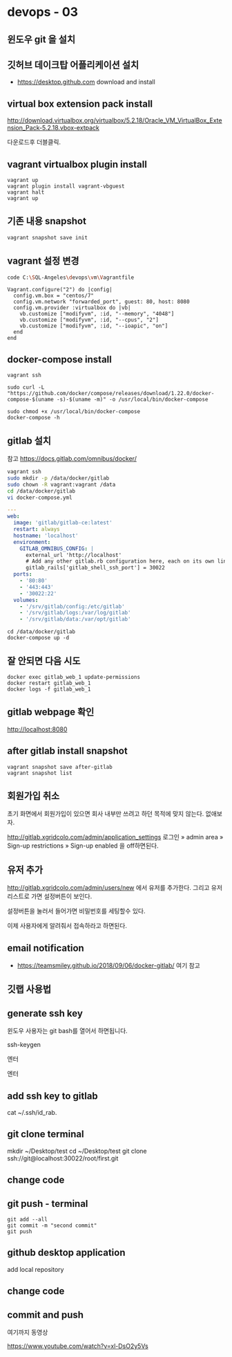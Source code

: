 # devops - 03

## 윈도우 git 을 설치

## 깃허브 데이크탑 어플리케이션 설치 
* <https://desktop.github.com> download and install 


## virtual box extension pack install

<http://download.virtualbox.org/virtualbox/5.2.18/Oracle_VM_VirtualBox_Extension_Pack-5.2.18.vbox-extpack>

다운로드후 더블클릭.

## vagrant virtualbox plugin install
```
vagrant up
vagrant plugin install vagrant-vbguest
vagrant halt
vagrant up 
```

## 기존 내용 snapshot
```bash
vagrant snapshot save init
```

## vagrant 설정 변경
```bash
code C:\SQL-Angeles\devops\vm\Vagrantfile
```

```
Vagrant.configure("2") do |config|
  config.vm.box = "centos/7"
  config.vm.network "forwarded_port", guest: 80, host: 8080
  config.vm.provider :virtualbox do |vb|
    vb.customize ["modifyvm", :id, "--memory", "4048"]
    vb.customize ["modifyvm", :id, "--cpus", "2"]
    vb.customize ["modifyvm", :id, "--ioapic", "on"]
  end  
end
```

## docker-compose install
```
vagrant ssh 

sudo curl -L "https://github.com/docker/compose/releases/download/1.22.0/docker-compose-$(uname -s)-$(uname -m)" -o /usr/local/bin/docker-compose

sudo chmod +x /usr/local/bin/docker-compose
docker-compose -h
```

## gitlab 설치 

참고 https://docs.gitlab.com/omnibus/docker/

```bash
vagrant ssh 
sudo mkdir -p /data/docker/gitlab
sudo chown -R vagrant:vagrant /data
cd /data/docker/gitlab
vi docker-compose.yml
```

```yml
---
web:
  image: 'gitlab/gitlab-ce:latest'
  restart: always
  hostname: 'localhost'
  environment:
    GITLAB_OMNIBUS_CONFIG: |
      external_url 'http://localhost'
      # Add any other gitlab.rb configuration here, each on its own line
      gitlab_rails['gitlab_shell_ssh_port'] = 30022
  ports:
    - '80:80'
    - '443:443'
    - '30022:22'
  volumes:
    - '/srv/gitlab/config:/etc/gitlab'
    - '/srv/gitlab/logs:/var/log/gitlab'
    - '/srv/gitlab/data:/var/opt/gitlab'
```

```
cd /data/docker/gitlab
docker-compose up -d
```

## 잘 안되면 다음 시도
```
docker exec gitlab_web_1 update-permissions
docker restart gitlab_web_1
docker logs -f gitlab_web_1
```

## gitlab webpage 확인

<http://localhost:8080>


## after gitlab install snapshot
```
vagrant snapshot save after-gitlab
vagrant snapshot list
```

## 회원가입 취소 

초기 화면에서 회원가입이 있으면 회사 내부만 쓰려고 하던 목적에 맞지 않는다. 없애보자.

http://gitlab.xgridcolo.com/admin/application_settings
로그인 » admin area » Sign-up restrictions » Sign-up enabled 을 off하면된다.

## 유저 추가
http://gitlab.xgridcolo.com/admin/users/new 에서 유저를 추가한다. 그리고 유저 리스트로 가면 설정버튼이 보인다.

설정버튼을 눌러서 들어가면 비밀번호를 세팅할수 있다.

이제 사용자에게 알려줘서 접속하라고 하면된다.



## email notification 
* <https://teamsmiley.github.io/2018/09/06/docker-gitlab/> 여기 참고

## 깃랩 사용법 

## generate ssh key 

윈도우 사용자는 git bash를 열어서 하면됩니다. 

ssh-keygen

엔터 

엔터 

## add ssh key to gitlab

cat ~/.ssh/id_rab.

## git clone terminal

mkdir ~/Desktop/test
cd ~/Desktop/test
git clone ssh://git@localhost:30022/root/first.git 

## change code 

## git push - terminal
```
git add --all
git commit -m "second commit"
git push 
```

## github desktop application

add local repository

## change code 

## commit and push 

여기까지 동영상 

<https://www.youtube.com/watch?v=xl-DsO2y5Vs>
